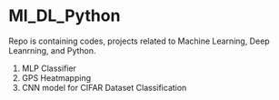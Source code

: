 # Ml_DL_Python
Repo is containing codes, projects related to Machine Learning, Deep Leanrning, and Python.

1) MLP Classifier
2) GPS Heatmapping
3) CNN model for CIFAR Dataset Classification
